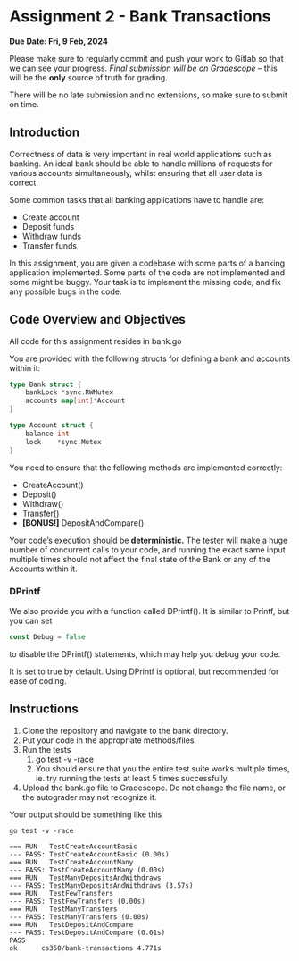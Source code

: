 # **Assignment 2 - Bank Transactions**

**Due Date: Fri, 9 Feb, 2024**

Please make sure to regularly commit and push your work to Gitlab so that we can see your progress. _Final submission will be on Gradescope_ – this will be the **only** source of truth for grading.

There will be no late submission and no extensions, so make sure to submit on time.

## **Introduction**

Correctness of data is very important in real world applications such as banking. An ideal bank should be able to handle millions of requests for various accounts simultaneously, whilst ensuring that all user data is correct.

Some common tasks that all banking applications have to handle are:

- Create account
- Deposit funds
- Withdraw funds
- Transfer funds

In this assignment, you are given a codebase with some parts of a banking application implemented. Some parts of the code are not implemented and some might be buggy. Your task is to implement the missing code, and fix any possible bugs in the code.

## **Code Overview and Objectives**

All code for this assignment resides in bank.go

You are provided with the following structs for defining a bank and accounts within it:

```go
type Bank struct {
	bankLock *sync.RWMutex
	accounts map[int]*Account
}

type Account struct {
	balance int
	lock    *sync.Mutex
}
```

You need to ensure that the following methods are implemented correctly:

- CreateAccount()
- Deposit()
- Withdraw()
- Transfer()
- **\[BONUS!\]** DepositAndCompare()

Your code’s execution should be **deterministic.** The tester will make a huge number of concurrent calls to your code, and running the exact same input multiple times should not affect the final state of the Bank or any of the Accounts within it.

### **DPrintf**

We also provide you with a function called DPrintf(). It is similar to Printf, but you can set

```go
const Debug = false
```

to disable the DPrintf() statements, which may help you debug your code.

It is set to true by default. Using DPrintf is optional, but recommended for ease of coding.

## **Instructions**

1. Clone the repository and navigate to the bank directory.
2. Put your code in the appropriate methods/files.
3. Run the tests
   1. go test -v -race
   2. You should ensure that you the entire test suite works multiple times, ie. try running the tests at least 5 times successfully.
4. Upload the bank.go file to Gradescope. Do not change the file name, or the autograder may not recognize it.

Your output should be something like this

```
go test -v -race

=== RUN   TestCreateAccountBasic
--- PASS: TestCreateAccountBasic (0.00s)
=== RUN   TestCreateAccountMany
--- PASS: TestCreateAccountMany (0.00s)
=== RUN   TestManyDepositsAndWithdraws
--- PASS: TestManyDepositsAndWithdraws (3.57s)
=== RUN   TestFewTransfers
--- PASS: TestFewTransfers (0.00s)
=== RUN   TestManyTransfers
--- PASS: TestManyTransfers (0.00s)
=== RUN   TestDepositAndCompare
--- PASS: TestDepositAndCompare (0.01s)
PASS
ok  	cs350/bank-transactions	4.771s
```
